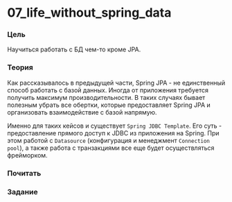 # 07_life_without_spring_data

### Цель

Научиться работать с БД чем-то кроме JPA.

### Теория

Как рассказывалось в предыдущей части, Spring JPA - не единственный способ работать с базой данных. Иногда от приложения
требуется получить максимум производительности. В таких случаях бывает полезным убрать все обертки, которые предоставляет 
Spring JPA и организовать взаимодействие с базой напрямую.

Именно для таких кейсов и существует ```Spring JDBC Template```. Его суть - предоставление прямого доступ к JDBC из приложения 
на Spring. При этом работой с ```Datasource``` (конфигурация и менеджмент ```Connection pool```), а также работа с транзакциями
все еще будет осуществляться фрейморком.

### Почитать

### Задание
